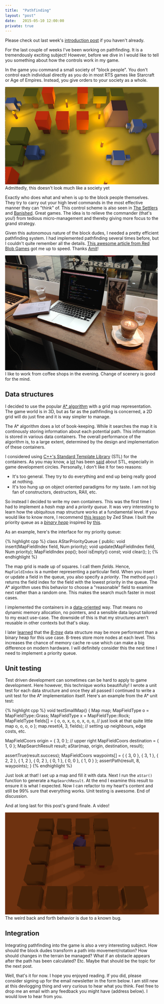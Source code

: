 ```yaml
---
title:  "Pathfinding"
layout: "post"
date:   2015-05-10 12:00:00
private: true
---
```

Please check out last week's [introduction post](/my-story-so-far.html) if you haven't already.

For the last couple of weeks I've been working on pathfinding. It is a tremendously exciting subject! However, before we dive in I would like to tell you something about how the controls work in my game.

In the game you command a small society of "block people". You don't control each individual directly as you do in most RTS games like Starcraft or Age of Empires. Instead, you give orders to your society as a whole.

<p class="photo">
  <img src="/assets/images/game-ss1.jpg" /><br>
  Admittedly, this doesn't look much like a society yet
</p>

Exactly who does what and when is up to the block people themselves. They try to carry out your high level commands in the most effective manner they can "think" of. This control scheme is also seen in [The Settlers](http://en.wikipedia.org/wiki/The_Settlers) and [Banished](http://www.shiningrocksoftware.com/game/). Great games. The idea is to relieve the commander (that's you!) from tedious micro-management and thereby giving more focus to the grand strategy.

Given this autonomous nature of the block dudes, I needed a pretty efficient pathfinding system. I had implemented pathfinding several times before, but I couldn't quite remember all the details. [This awesome article from Red Blob Games](http://www.redblobgames.com/pathfinding/a-star/introduction.html) got me up to speed. Thanks [Amit](https://twitter.com/redblobgames)!

<p class="photo">
  <img src="/assets/images/coffee-shop-work.jpg" style="width: 500px"><br>
  I like to work from coffee shops in the evening. Change of scenery is good for the mind.
</p>

## Data structures

I decided to use the popular [A* algorithm](http://en.wikipedia.org/wiki/A*_search_algorithm) with a grid map representation. The game world is in 3D, but as far as the pathfinding is concerned, a 2D grid will do just fine and it is way simpler to manage.

The A* algorithm does a lot of book-keeping. While it searches the map it is continously storing information about each potential path. This information is stored in various data containers. The overall performance of the algorithm is, to a large extent, determined by the design and implementation of these containers.

I considered using [C++'s Standard Template Library](http://en.wikipedia.org/wiki/Standard_Template_Library) (STL) for the containers. As you may know, a [lot](http://gamedev.stackexchange.com/questions/268/stl-for-games-yea-or-nay) has been [said](http://simonask.tumblr.com/post/59763277483/why-stl-isnt-great-for-game-development) about STL, especially in game development circles. Personally, I don't like it for two reasons:

* It's too general. They try to do everything and end up being really good at nothing.
* It's too hung up on object oriented paradigms for my taste. I am not big fan of constructors, destructors, RAII, etc.

So instead I decided to write my own containers. This was the first time I had to implement a *hash map* and a *priority queue*. It was very interesting to learn how the ubiquitous map structure works at a fundamental level. If you would like to know more, I recommend [this lesson](http://c.learncodethehardway.org/book/ex37.html) by Zed Shaw. I built the priority queue as a *[binary heap](http://en.wikipedia.org/wiki/Binary_heap)* inspired by [this](http://stackoverflow.com/questions/17009056/how-to-implement-ologn-decrease-key-operation-for-min-heap-based-priority-queu).

As an example, here's the interface for my priority queue:

{% highlight cpp %}
class AStarPriorityQueue {
public:
  void insert(MapFieldIndex field, Num priority);
  void update(MapFieldIndex field, Num priority);
  MapFieldIndex pop();
  bool isEmpty() const;
  void clear();
};
{% endhighlight %}

The map grid is made up of squares. I call them *fields*. Hence, `MapFieldIndex` is a number representing a particular field. When you insert or update a field in the queue, you also specify a *priority*. The method `pop()` returns the field index for the field with the lowest priority in the queue. The A* algorithm uses this behavior to choose a "reasonable" field to examine next rather than a random one. This makes the search much faster in most cases.

I implemented the containers in a [data-oriented](http://gamesfromwithin.com/data-oriented-design) way. That means no dynamic memory allocation, no pointers, and a sensible data layout tailored to my exact use-case. The downside of this is that my structures aren't reusable in other contexts but that's okay.

I later [learned](http://cglab.ca/~morin/misc/arraylayout/) that the *[B-tree](http://en.wikipedia.org/wiki/B-tree)* data structure may be more performant than a binary heap for this use case. B-trees store more nodes at each level. This increases the chance of memory cache re-use which can make a big difference on modern hardware. I will definitely consider this the next time I need to implement a priority queue.

## Unit testing

Test driven development can sometimes can be hard to apply to game development. Here however, this technique works beautifully! I wrote a unit test for each data structure and once they all passed I continued to write a unit test for the A* implementation itself. Here's an example from the A* unit test:

{% highlight cpp %}
void testSmallMap() {
  Map map;
  MapFieldType o = MapFieldType::Grass;
  MapFieldType x = MapFieldType::Rock;
  MapFieldType fields[] = {
    o, o, x, o,
    o, x, o, o, // just look at that quite little map
    o, o, o, o
  };
  map.reset(4, 3, fields); // setting up neighbours, edge costs, etc.

  MapFieldCoors origin = { 3, 0 }; // upper right
  MapFieldCoors destination = { 1, 0 };
  MapSearchResult result;
  aStar(map, origin, destination, result);

  assertTrue(result.success);
  MapFieldCoors waypoints[] = {
    { 3, 0 }, { 3, 1 }, { 2, 2 }, { 1, 2 },
    { 0, 2 }, { 0, 1 }, { 0, 0 }, { 1, 0 }
  };
  assertPath(result, 8, waypoints);
}
{% endhighlight %}

Just look at that! I set up a map and fill it with data. Next I run the `aStar()` function to generate a `MapSearchResult`. At the end I examine this result to ensure it is what I expected. Now I can refactor to my heart's content and still be 99% sure that everything works. Unit testing is awesome. End of discussion.

And at long last for this post's grand finale. A video!

<p class="photo">
  <img src="/assets/images/pathfinding-demo.gif"><br>
  The weird back and forth behavior is due to a known bug.
</p>

## Integration

Integrating pathfinding into the game is also a very interesting subject. How should the block dudes transform a path into movement/rotation? How should changes in the terrain be managed? What if an obstacle appears after the path has been calculated? Etc. Maybe that should be the topic for the next post.

Well, that's it for now. I hope you enjoyed reading. If you did, please consider signing up for the email newsletter in the form below. I am still new at this devlogging thing and very curious to hear what you think. Feel free to drop me an email with any feedback you might have (address below). I would love to hear from you.
